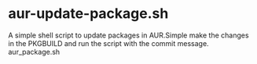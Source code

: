 # aur-update-package.sh
A simple shell script to update packages in AUR.Simple make the changes in the PKGBUILD and run the script with the commit message.
aur_package.sh <Your commit message>

